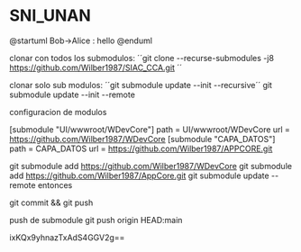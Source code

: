 # SNI_UNAN
@startuml
Bob->Alice : hello
@enduml


clonar con todos los submodulos: 
´´git clone --recurse-submodules -j8 https://github.com/Wilber1987/SIAC_CCA.git ´´

clonar solo sub modulos:
´´git submodule update --init --recursive´´
git submodule update --init --remote


configuracion de modulos

[submodule "UI/wwwroot/WDevCore"]
	path = UI/wwwroot/WDevCore
	url = https://github.com/Wilber1987/WDevCore
[submodule "CAPA_DATOS"]
	path = CAPA_DATOS
	url = https://github.com/Wilber1987/APPCORE.git

git submodule add  https://github.com/Wilber1987/WDevCore
git submodule add  https://github.com/Wilber1987/AppCore.git
git submodule update --remote
entonces

git commit && git push


push de submodule
git push origin HEAD:main

ixKQx9yhnazTxAdS4GGV2g==

